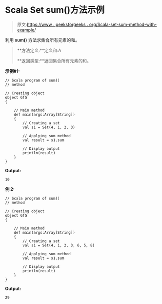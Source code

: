 # Scala Set sum()方法示例

> 原文:[https://www . geeksforgeeks . org/Scala-set-sum-method-with-example/](https://www.geeksforgeeks.org/scala-set-sum-method-with-example/)

利用 **sum()** 方法求集合所有元素的和。

> **方法定义:**定义和:A
> 
> **返回类型:**返回集合所有元素的和。

**示例#1:**

```
// Scala program of sum() 
// method 

// Creating object 
object GfG 
{ 

    // Main method 
    def main(args:Array[String]) 
    { 
        // Creating a set 
        val s1 = Set(4, 1, 2, 3) 

        // Applying sum method 
        val result = s1.sum

        // Display output
        println(result)
    } 
} 
```

**Output:**

```
10

```

**例 2:**

```
// Scala program of sum() 
// method 

// Creating object 
object GfG 
{ 

    // Main method 
    def main(args:Array[String]) 
    { 
        // Creating a set 
        val s1 = Set(4, 1, 2, 3, 6, 5, 8) 

        // Applying sum method 
        val result = s1.sum

        // Display output
        println(result)
    } 
} 
```

**Output:**

```
29

```